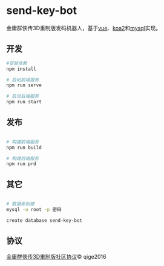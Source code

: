 # send-key-bot
金庸群侠传3D重制版发码机器人，基于[vue](https://github.com/vuejs/vue)、[koa2](https://github.com/koajs/koa)和[mysql](https://www.mysql.com)实现。

## 开发

```bash
#安装依赖
npm install

# 启动前端服务
npm run serve

# 启动后端服务
npm run start
```

## 发布

```bash

# 构建前端服务
npm run build

# 构建后端服务
npm run prd
```
## 其它

```bash

# 数据库创建
mysql -u root -p 密码

create database send-key-bot
```

## 协议
[金庸群侠传3D重制版社区协议](https://github.com/jynew/jynew/tree/main/COMMUNITY_LICENSE_FOR_JYX2)© qige2016
